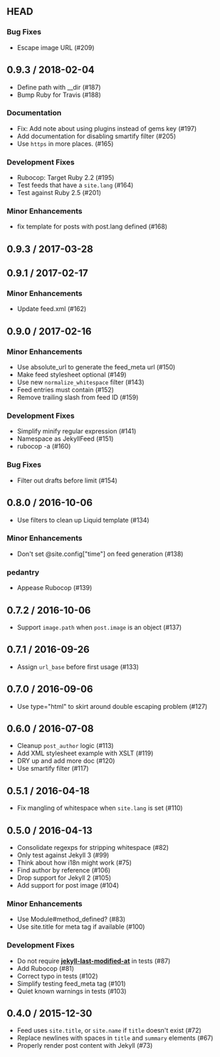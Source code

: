 ## HEAD

### Bug Fixes

  * Escape image URL (#209)

## 0.9.3 / 2018-02-04

  * Define path with __dir (#187)
  * Bump Ruby for Travis (#188)

### Documentation

  * Fix: Add note about using plugins instead of gems key (#197)
  * Add documentation for disabling smartify filter (#205)
  * Use `https` in more places. (#165)

### Development Fixes

  * Rubocop: Target Ruby 2.2 (#195)
  * Test feeds that have a `site.lang` (#164)
  * Test against Ruby 2.5 (#201)

### Minor Enhancements

  * fix <entry> template for posts with post.lang defined (#168)

## 0.9.3 / 2017-03-28

## 0.9.1 / 2017-02-17

### Minor Enhancements

  * Update feed.xml (#162)

## 0.9.0 / 2017-02-16

### Minor Enhancements

  * Use absolute_url to generate the feed_meta url (#150)
  * Make feed stylesheet optional (#149)
  * Use new `normalize_whitespace` filter (#143)
  * Feed entries must contain <author> (#152)
  * Remove trailing slash from feed ID (#159)

### Development Fixes

  * Simplify minify regular expression (#141)
  * Namespace as JekyllFeed (#151)
  * rubocop -a (#160)

### Bug Fixes

  * Filter out drafts before limit (#154)

## 0.8.0 / 2016-10-06

  * Use filters to clean up Liquid template (#134)

### Minor Enhancements

  * Don't set @site.config["time"] on feed generation (#138)

### pedantry

  * Appease Rubocop (#139)

## 0.7.2 / 2016-10-06

  * Support `image.path` when `post.image` is an object (#137)

## 0.7.1 / 2016-09-26

  * Assign `url_base` before first usage (#133)

## 0.7.0 / 2016-09-06

  * Use type="html" to skirt around double escaping problem (#127)

## 0.6.0 / 2016-07-08

  * Cleanup `post_author` logic (#113)
  * Add XML stylesheet example with XSLT (#119)
  * DRY up and add more doc (#120)
  * Use smartify filter (#117)

## 0.5.1 / 2016-04-18

  * Fix mangling of whitespace when `site.lang` is set (#110)

## 0.5.0 / 2016-04-13

  * Consolidate regexps for stripping whitespace (#82)
  * Only test against Jekyll 3 (#99)
  * Think about how i18n might work (#75)
  * Find author by reference (#106)
  * Drop support for Jekyll 2 (#105)
  * Add support for post image (#104)

### Minor Enhancements

  * Use Module#method_defined? (#83)
  * Use site.title for meta tag if available (#100)

### Development Fixes

  * Do not require [**jekyll-last-modified-at**](https://github.com/gjtorikian/jekyll-last-modified-at) in tests (#87)
  * Add Rubocop (#81)
  * Correct typo in tests (#102)
  * Simplify testing feed_meta tag (#101)
  * Quiet known warnings in tests (#103)

## 0.4.0 / 2015-12-30

  * Feed uses `site.title`, or `site.name` if `title` doesn't exist (#72)
  * Replace newlines with spaces in `title` and `summary` elements (#67)
  * Properly render post content with Jekyll (#73)
